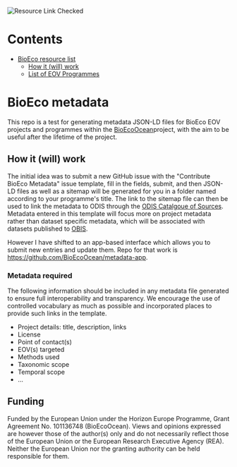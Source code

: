 ![Resource Link Checked](https://github.com/BioEcoOcean/metadata-tracking-dev/actions/workflows/gha_check_link_daily.yml/badge.svg)


Contents
========

* [BioEco resource list](#bioeco-resource-list)
	* [How it (will) work](#how-it-will-work)
	* [List of EOV Programmes](#list-of-eov-programmes)

# BioEco metadata

This repo is a test for generating metadata JSON-LD files for BioEco EOV projects and programmes within the [BioEcoOcean](https://bioecoocean.org/)project, with the aim to be useful after the lifetime of the project.

## How it (will) work
  
The initial idea was to submit a new GitHub issue with the "Contribute BioEco Metadata" issue template, fill in the fields, submit, and then JSON-LD files as well as a sitemap will be generated for you in a folder named according to your programme's title. The link to the sitemap file can then be used to link the metadata to ODIS through the [ODIS Catalgoue of Sources](https://catalogue.odis.org/). Metadata entered in this template will focus more on project metadata rather than dataset specific metadata, which will be associated with datasets published to [OBIS](https://obis.org/).

However I have shifted to an app-based interface which allows you to submit new entries and update them. Repo for that work is <https://github.com/BioEcoOcean/metadata-app>. 

### Metadata required
  
The following information should be included in any metadata file generated to ensure full interoperability and transparency. We encourage the use of controlled vocabulary as much as possible and incorporated places to provide such links in the template. 
- Project details: title, description, links 
- License 
- Point of contact(s) 
- EOV(s) targeted 
- Methods used 
- Taxonomic scope 
- Temporal scope 
- ... 


## Funding
Funded by the European Union under the Horizon Europe Programme, Grant Agreement No. 101136748 (BioEcoOcean). Views and opinions expressed are however those of the author(s) only and do not necessarily reflect those of the European Union or the European Research Executive Agency (REA). Neither the European Union nor the granting authority can be held responsible for them.
